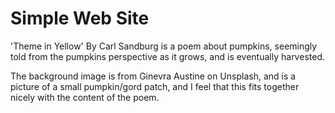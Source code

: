 # Simple Web Site

  'Theme in Yellow' By Carl Sandburg is a poem about pumpkins, seemingly told from the pumpkins perspective as it grows, and is eventually harvested. 

  The background image is from Ginevra Austine on Unsplash, and is a picture of a small pumpkin/gord patch, and I feel that this fits together nicely with the content of the poem. 